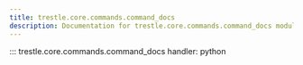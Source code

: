 ```yaml
---
title: trestle.core.commands.command_docs
description: Documentation for trestle.core.commands.command_docs module
---
```


::: trestle.core.commands.command_docs
handler: python
